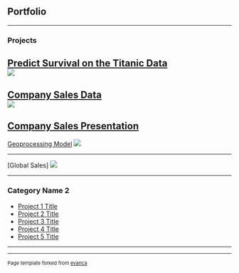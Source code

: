 ## Portfolio

---

### Projects 

[Predict Survival on the Titanic Data](sample_page.md)
<br>
<img src= "images/dashboard.png?raw=true"/>
---

[Company Sales Data](/sample_page)
<br>
<img src= "images/combinedgraphs1.png?raw=true"/>
---
[Company Sales Presentation](/pdf/sample_presentation.pdf) 
---
[Geoprocessing Model](/pdf/sample_presentation.pdf)
<img src="images/geoprocessing1.png?raw=true"/>

---
[Global Sales]
<img src="images/titanic.png?raw=true"/>

---

### Category Name 2

- [Project 1 Title](http://example.com/)
- [Project 2 Title](http://example.com/)
- [Project 3 Title](http://example.com/)
- [Project 4 Title](http://example.com/)
- [Project 5 Title](http://example.com/)

---




---
<!-- Footer all rights reserved-->
<p style="font-size:11px">Page template forked from <a href="https://github.com/evanca/quick-portfolio">evanca</a></p>
<!-- Remove above link if you don't want to attibute -->
